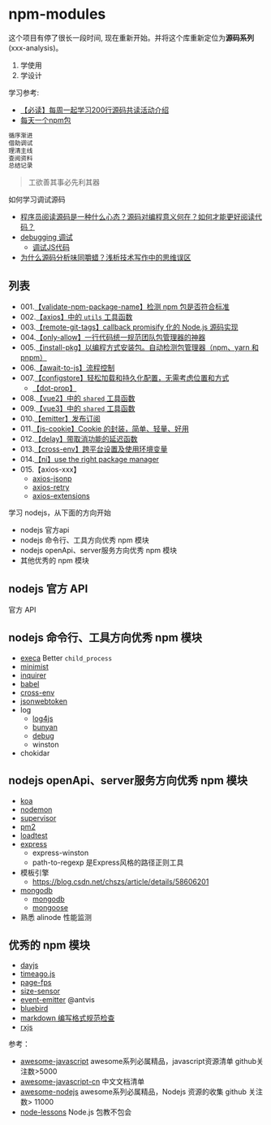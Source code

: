 # npm-modules

这个项目有停了很长一段时间, 现在重新开始。并将这个库重新定位为**源码系列**(xxx-analysis)。

1. 学使用
2. 学设计

学习参考:

- [【必读】每周一起学习200行源码共读活动介绍](https://www.yuque.com/ruochuan12/topics/1)
- [每天一个npm包](https://www.zhihu.com/people/xu-yi-zong-13/posts)

```js
循序渐进
借助调试
理清主线
查阅资料
总结记录
```

> 工欲善其事必先利其器

如何学习调试源码

- [程序员阅读源码是一种什么心态？源码对编程意义何在？如何才能更好阅读代码？](https://www.zhihu.com/question/29765945)
- [debugging 调试](https://github.com/cloudyan/debugging)
  - [调试JS代码](https://juejin.cn/post/7030584939020042254)
- [为什么源码分析味同嚼蜡？浅析技术写作中的思维误区](https://juejin.cn/post/6844903512669700109)

## 列表

- 001.[【validate-npm-package-name】检测 npm 包是否符合标准](./packages/validate-npm-package-name/readme.md)
- 002.[【axios】中的 `utils` 工具函数](./packages/axios/utils.md)
- 003.[【remote-git-tags】callback promisify 化的 Node.js 源码实现](./packages/remote-git-tags/readme.md)
- 004.[【only-allow】一行代码统一规范团队包管理器的神器](./packages/only-allow/readme.md)
- 005.[【install-pkg】以编程方式安装包。自动检测包管理器（npm、yarn 和 pnpm）](./packages/pkg-install/readme.md)
- 006.[【await-to-js】流程控制](./packages/await-to-js/readme.md)
- 007.[【configstore】轻松加载和持久化配置，无需考虑位置和方式](./packages/configstore/readme.md)
  - [【dot-prop】](./packages/configstore/dot-prop.md)
- 008.[【vue2】中的 `shared` 工具函数](./packages/vue2/vue2-shared.md)
- 009.[【vue3】中的 `shared` 工具函数](./packages/vue3/vue3-shared.md)
- 010.[【emitter】发布订阅](./packages/emitter/readme.md)
- 011.[【js-cookie】Cookie 的封装，简单、轻量、好用](./packages/js-cookie/readme.md)
- 012.[【delay】带取消功能的延迟函数](./packages/delay/readme.md)
- 013.[【cross-env】跨平台设置及使用环境变量](./packages/cross-env/readme.md)
- 014.[【ni】use the right package manager](./packages/ni/readme.md)
- 015.【axios-xxx】
  - [axios-jsonp](./packages/axios-jsonp/readme.md)
  - [axios-retry](./packages/axios-retry/readme.md)
  - [axios-extensions](./packages/axios-extensions/readme.md)

学习 nodejs，从下面的方向开始

- nodejs 官方api
- nodejs 命令行、工具方向优秀 npm 模块
- nodejs openApi、server服务方向优秀 npm 模块
- 其他优秀的 npm 模块

## nodejs 官方 API

官方 API

## nodejs 命令行、工具方向优秀 npm 模块

- [execa](./execa) Better `child_process`
- [minimist](./minimist)
- [inquirer](./inquirer)
- [babel](./babel)
- [cross-env](./cross-env)
- [jsonwebtoken](./jsonwebtoken)
- log
  - [log4js](./log4js)
  - [bunyan](./bunyan)
  - [debug](./debug)
  - winston
- chokidar

## nodejs openApi、server服务方向优秀 npm 模块

- [koa](./koa)
- [nodemon](./nodemon)
- [supervisor](./supervisor)
- [pm2](./pm2)
- [loadtest](./loadtest)
- [express](./express)
  - express-winston
  - path-to-regexp 是Express风格的路径正则工具
- 模板引擎
  - https://blog.csdn.net/chszs/article/details/58606201
- [mongodb](./mongodb)
  - [mongodb](https://zhuanlan.zhihu.com/p/24308524)
  - [mongoose](https://mongoosejs.com/)
- 熟悉 alinode 性能监测

## 优秀的 npm 模块

- [dayjs](https://github.com/iamkun/dayjs)
- [timeago.js](https://github.com/hustcc/timeago.js)
- [page-fps](https://github.com/hustcc/page-fps)
- [size-sensor](https://github.com/hustcc/size-sensor)
- [event-emitter](https://github.com/antvis/event-emitter) @antvis
- [bluebird](https://github.com/petkaantonov/bluebird)
- [markdown 编写格式规范检查](https://github.com/hustcc/lint-md)
- [rxjs](https://cn.rx.js.org/manual/index.html)

参考：

- [awesome-javascript](https://github.com/sorrycc/awesome-javascript) awesome系列必属精品，javascript资源清单 github关注数>5000
- [awesome-javascript-cn](https://github.com/jobbole/awesome-javascript-cn) 中文文档清单
- [awesome-nodejs](https://github.com/sindresorhus/awesome-nodejs) awesome系列必属精品，Nodejs 资源的收集 github 关注数> 11000
- [node-lessons](https://github.com/alsotang/node-lessons) Node.js 包教不包会
